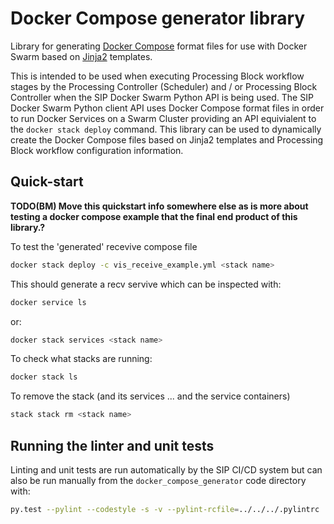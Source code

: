 # Docker Compose generator library

Library for generating
[Docker Compose](https://docs.docker.com/compose/compose-file/) format files
for use with Docker Swarm based on [Jinja2](http://jinja.pocoo.org/docs/2.10/)
templates.

This is intended to be used when executing Processing Block workflow stages
by the Processing Controller (Scheduler) and / or Processing Block Controller
when the SIP Docker Swarm Python API is being used. The SIP Docker Swarm
Python client API uses Docker Compose format files in order to run
Docker Services on a Swarm Cluster providing an API equivialent to the
`docker stack deploy` command. This library can be used to dynamically
create the Docker Compose files based on Jinja2 templates and Processing Block
workflow configuration information.

## Quick-start

**TODO(BM) Move this quickstart info somewhere else as is more about testing
a docker compose example that the final end product of this library.?**

To test the 'generated' recevive compose file

```bash
docker stack deploy -c vis_receive_example.yml <stack name>
```

This should generate a recv servive which can be inspected with:

```bash
docker service ls
```

or:

```bash
docker stack services <stack name>
```

To check what stacks are running:

```bash
docker stack ls
```

To remove the stack (and its services ... and the service containers)

```bash
stack stack rm <stack name>
```

## Running the linter and unit tests

Linting and unit tests are run automatically by the SIP CI/CD system but can
also be run manually from the `docker_compose_generator` code directory with:

```bash
py.test --pylint --codestyle -s -v --pylint-rcfile=../../../.pylintrc .
```